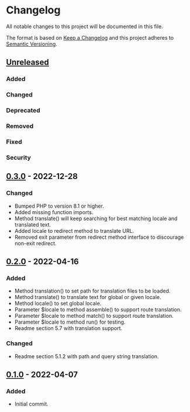 # Changelog

All notable changes to this project will be documented in this file.

The format is based on [Keep a Changelog](http://keepachangelog.com/en/1.0.0/) and this project adheres to
[Semantic Versioning](http://semver.org/spec/v2.0.0.html).

## [Unreleased]

### Added

### Changed

### Deprecated

### Removed

### Fixed

### Security

## [0.3.0] - 2022-12-28

### Changed

- Bumped PHP to version 8.1 or higher.
- Added missing function imports.
- Method translate() will keep searching for best matching locale and translated text.
- Added locale to redirect method to translate URL.
- Removed exit parameter from redirect method interface to discourage non-exit redirect.

## [0.2.0] - 2022-04-16

### Added

- Method translation() to set path for translation files to be loaded.
- Method translate() to translate text for global or given locale.
- Method locale() to set global locale.
- Parameter $locale to method assemble() to support route translation.
- Parameter $locale to method match() to support route translation.
- Parameter $locale to method run() for testing.
- Readme section 5.7 with translation support.

### Changed

- Readme section 5.1.2 with path and query string translation.

## [0.1.0] - 2022-04-07

### Added

- Initial commit.

[unreleased]: https://github.com/extendssoftware/atto-php/compare/0.3.0...HEAD

[0.3.0]: https://github.com/extendssoftware/atto-php/commits/0.3.0

[0.2.0]: https://github.com/extendssoftware/atto-php/commits/0.2.0

[0.1.0]: https://github.com/extendssoftware/atto-php/commits/0.1.0